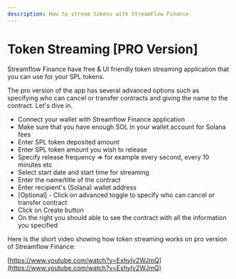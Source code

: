 ```yaml
---
description: How to stream tokens with StreamFlow Finance
---
```


# Token Streaming \[PRO Version]

Streamflow Finance have free & UI friendly token streaming application that you can use for your SPL tokens.&#x20;

The pro version of the app has several advanced options such as specifying who can cancel or transfer contracts and giving the name to the contract. Let's dive in.

* Connect your wallet with Streamflow Finance application
* Make sure that you have enough SOL in your wallet account for Solana fees
* Enter SPL token deposited amount&#x20;
* Enter SPL token amount you wish to release&#x20;
* Specify release frequency => for example every second, every 10 minutes etc
* Select start date and start time for streaming
* Enter the name/title of the contract
* Enter recipient's (Solana) wallet address
* \[Optional] - Click on advanced toggle to specify who can cancel or transfer contract
* Click on Create button
* On the right you should able to see the contract with all the information you specified

Here is the short video showing how token streaming works on pro version of Streamflow Finance:

[https://www.youtube.com/watch?v=Exhylv2WJmQ](https://www.youtube.com/watch?v=Exhylv2WJmQ)

